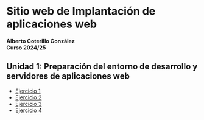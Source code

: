 # Sitio web de Implantación de aplicaciones web
**Alberto Coterillo González**  
**Curso 2024/25**

## Unidad 1: Preparación del entorno de desarrollo y servidores de aplicaciones web

- [Ejercicio 1](unidad1/ejercicio1.md)
- [Ejercicio 2](unidad1/ejercicio2.md)
- [Ejercicio 3](unidad1/ejercicio3.md)
- [Ejercicio 4](unidad1/ejercicio4.md)
